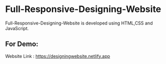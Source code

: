 # Full-Responsive-Designing-Website
 Full-Responsive-Designing-Website is developed using HTML,CSS and JavaScript.

## For Demo:
Website Link : https://designingwebsite.netlify.app
